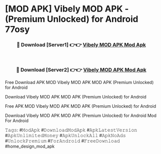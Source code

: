 # [MOD APK] Vibely MOD APK - (Premium Unlocked) for Android 77osy



<div align="center">
<h3>🔴 Download [Server1] 👉👉 <a href="https://momento.my/?title=Vibely_MOD_APK">Vibely MOD APK Mod Apk</a></h3><br>

<h3>🔴 Download [Server2] 👉👉 <a href="https://momento.my/?title=Vibely_MOD_APK">Vibely MOD APK Mod Apk</a></h3>
</div>



Free Download APK MOD Vibely MOD APK MOD APK (Premium Unlocked) for Android

Download Vibely MOD APK MOD APK (Premium Unlocked) for Android

Free APK MOD Vibely MOD APK MOD APK (Premium Unlocked) for Android

Download Vibely MOD APK MOD APK (Premium Unlocked) for Android Mod For Android

𝚃𝚊𝚐𝚜: #𝙼𝚘𝚍𝙰𝚙𝚔 #𝙳𝚘𝚠𝚗𝚕𝚘𝚊𝚍𝙼𝚘𝚍𝙰𝚙𝚔 #𝙰𝚙𝚔𝙻𝚊𝚝𝚎𝚜𝚝𝚅𝚎𝚛𝚜𝚒𝚘𝚗 #𝙰𝚙𝚔𝚄𝚗𝚕𝚒𝚖𝚒𝚝𝚎𝚍𝙼𝚘𝚗𝚎𝚢 #𝙰𝚙𝚔𝚄𝚗𝚕𝚘𝚌𝚔𝙰𝚕𝚕 #𝙰𝚙𝚔𝙽𝚘𝙰𝚍𝚜 #𝚄𝚗𝚕𝚘𝚌𝚔𝙿𝚛𝚎𝚖𝚒𝚞𝚖 #𝙵𝚘𝚛𝙰𝚗𝚍𝚛𝚘𝚒𝚍 #𝙵𝚛𝚎𝚎𝙳𝚘𝚠𝚗𝚕𝚘𝚊𝚍 #home_design_mod_apk

